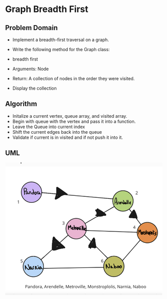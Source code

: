 # Graph Breadth First

## Problem Domain
- Implement a breadth-first traversal on a graph.
- Write the following method for the Graph class:

- breadth first
- Arguments: Node
- Return: A collection of nodes in the order they were visited.
- Display the collection

## Algorithm
 - Initalize a current vertex, queue array, and visited array.
 - Begin with queue with the vertex and pass it into a function. 
 - Leave the Queue into current index
 - Shift the current edges back into the queue
 - Validate if current is in visited and if not push it into it.

## UML 

![](Ch36.png)